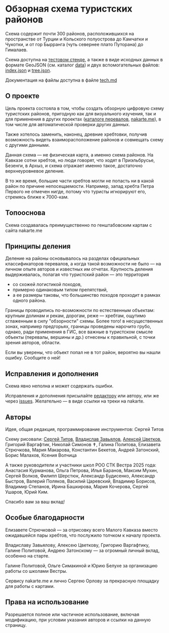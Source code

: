 # Обзорная схема туристских районов

Схема содержит почти 300 районов, расположившихся на пространстве от Турции и Кольского полуострова до Камчатки и Чукотки, и от гор Бырранга (чуть севернее плато Путорана) до Гималаев.

Схема доступна на [тестовом стенде](https://westra.ru/sectors/index.html#m=7/40.04864/73.58643&mnc=9), а также в виде исходных данных в формате GeoJSON (см. каталог [data](data/)) 
и двух вспомогательных файлов: [index.json](index.json) и [tree.json](data/tree.json).

Документация на файлы доступна в файле [tech.md](tech.md)

## О проекте
Цель проекта состояла в том, чтобы создать обзорную цифровую схему туристских районов, пригодную как для визуального изучения, так и для применения в других проектах ([каталоге перевалов](https://westra.ru/passes/), [nakarte.me](https://nakarte.me)), в том числе для автоматической проверки других данных.

Также хотелось заменить, наконец, древние хребтовки, получив возможность видеть взаиморасположение районов и совмещать схему с другими данными.

Данная схема — не физическая карта, а именно схема районов. На Кавказе сотни хребтов, но люди говорят, что ходят в Приэльбрусье, Безенги, в Архыз, и схема отражает именно такое, достаточно верхнеуровневое деление.

В то же время, большие части хребтов могли не попасть ни в какой район по причине непосещаемости. Например, запад хребта Петра Первого не отмечен нигде, потому что туристы игнорируют его, стремясь ближе к 7000-кам.

## Топооснова
Схема создавалась преимущественно по генштабовским картам с сайта nakarte.me


## Принципы деления
Деление на районы основывалось на разделах официальных классификаторов перевалов, а когда такой возможности не было — на личном опыте авторов и известных им отчетах. Крупность деления выдерживалась, полагая что туристский район — это территория

- со схожей логистикой походов,
- примерно одинаковым типом препятствий,
- а ее размеры таковы, что большинство походов проходит в рамках одного района.

Границы проводились по-возможности по естественным объектам: крупным долинам и рекам, дорогам, реже — хребтам, ощутимо сглаженным в силу "обзорности" схемы. Более того! в несущественных зонах, например предгорьях, границы проведены нарочито грубо, однако, ради применения в ГИС, все важные в туристском смысле объекты (перевалы, вершины и др.) отнесены к правильной, с точки зрения авторов, области.

Если вы уверены, что объект попал не в тот район, вероятно вы нашли ошибку. Сообщите о ней!


## Исправления и дополнения
Схема явно неполна и может содержать ошибки.

Исправления и дополнения присылайте [редактору](https://t.me/serge_ttv) или автору, или же через [issues](https://github.com/se-ti/tourRegions/issues). Желательно — в виде ссылки на треки на nakarte.


## Авторы
Идея, общая редакция, программирование инструментов: Сергей Титов

Схему рисовали:
[Сергей Титов](https://github.com/se-ti/), [Владислав Завьялов](https://slazav.xyz/), [Алексей Цветков](https://pereval.westra.ru/), Григорий Варгафтик, Николай Симонов ✝, Галина Политова, Елизавета Стрючкова, Мария Макарова, Константин Бекетов, Андрей Затонский, Борис Малахов, Ксения Волчица

А также руководители и участники школ РОО СТК Вестра 2025 года:
Анастасия Курманова, Ольга Петрова, Илья Баранов, Максим Мухин, Сергей Волков, Филипп Шерстюк, Александр Будисенко, Александр Быстров, Валерий Поляков, Василий Царевский, Владимир Борисов, Владимир Степанов, Ирина Башкирова, Мария Кочерова, Сергей Ушаров, Юрий Ким.

Спасибо вам за ваш вклад!


## Особые благодарности
Елизавете Стрючковой — за отрисовку всего Малого Кавказа вместо ожидавшейся пары хребтов, что послужило толчком к началу проекта.

Владиславу Завьялову, Алексею Цветкову, Григорию Варгафтику, Галине Политовой, Андрею Затонскому — за огромный личный вклад, особенно на старте.

Галине Политовой, Ольге Симакиной и Юрию Белухе за организацию работы со школами Вестры.

Сервису nakarte.me и лично Сергею Орлову за прекрасную площадку для работы с картами.


## Права на использование
Разрешается полное или частичное использование, включая модификацию, при условии указания авторов и ссылки на данную страницу.
